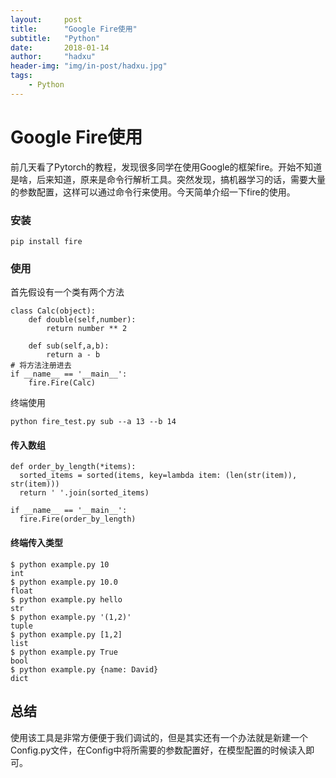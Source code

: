 ```yaml
---
layout:     post
title:      "Google Fire使用"
subtitle:   "Python"
date:       2018-01-14
author:     "hadxu"
header-img: "img/in-post/hadxu.jpg"
tags:
    - Python
---
```



# Google Fire使用

前几天看了Pytorch的教程，发现很多同学在使用Google的框架fire。开始不知道是啥，后来知道，原来是命令行解析工具。突然发现，搞机器学习的话，需要大量的参数配置，这样可以通过命令行来使用。今天简单介绍一下fire的使用。

### 安装

```
pip install fire
```

### 使用

首先假设有一个类有两个方法

```
class Calc(object):
	def double(self,number):
		return number ** 2

	def sub(self,a,b):
		return a - b
# 将方法注册进去
if __name__ == '__main__':
	fire.Fire(Calc)
```
终端使用

```
python fire_test.py sub --a 13 --b 14
```

#### 传入数组

```
def order_by_length(*items):
  sorted_items = sorted(items, key=lambda item: (len(str(item)), str(item)))
  return ' '.join(sorted_items)

if __name__ == '__main__':
  fire.Fire(order_by_length)
```

#### 终端传入类型

```
$ python example.py 10
int
$ python example.py 10.0
float
$ python example.py hello
str
$ python example.py '(1,2)'
tuple
$ python example.py [1,2]
list
$ python example.py True
bool
$ python example.py {name: David}
dict
```

## 总结 
使用该工具是非常方便便于我们调试的，但是其实还有一个办法就是新建一个Config.py文件，在Config中将所需要的参数配置好，在模型配置的时候读入即可。
